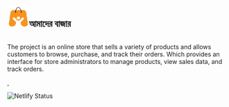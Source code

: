 <div style="display: flex">
<img
      src="./public/amder-bajar-logo.png"
      style="width: 50px; height: 50px"
    />
 <h2> আমাদের বাজার <h2/>

 </div>

The project is an online store that sells a variety of products and allows customers to browse, purchase, and track their orders. Which provides an interface for store administrators to manage products, view sales data, and track orders.

<a href="https://amaderbazar.netlify.app/">
<img src="https://img.shields.io/badge/Live-blue" alt="" />
</a>
<a href="https://github.com/yeasin-2002/Amader_bazar-server">
<img src="https://img.shields.io/badge/Back_End_source_code-gray" alt="" />
</a>

![Netlify Status](https://api.netlify.com/api/v1/badges/568b6d73-ba9e-4919-bd3a-c7d4593679bd/deploy-status)


<!-- 
##### Commit lint convention

| Commit Type | Description                                                                                                 |
| ----------- | ----------------------------------------------------------------------------------------------------------- |
| build       | Changes that affect the build system or external dependencies (example scopes: gulp, broccoli, npm)         |
| chore       | Changes to the build process or auxiliary tools and libraries such as documentation generation              |
| ci          | Changes to our CI configuration files and scripts (example scopes: Travis, Circle, BrowserStack, SauceLabs) |
| docs        | Documentation only changes                                                                                  |
| feat        | A new feature                                                                                               |
| fix         | A bug fix                                                                                                   |
| perf        | A code change that improves performance                                                                     |
| refactor    | A code change that neither fixes a bug nor adds a feature                                                   |
| revert      | Reverts a previous commit                                                                                   |
| style       | Changes that do not affect the meaning of the code (white-space, formatting, missing semi-colons, etc)      |
| test        | Adding missing tests or correcting existing tests                                                           | -->

